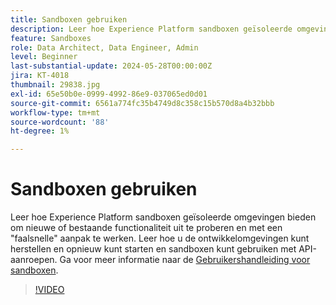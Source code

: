 ```yaml
---
title: Sandboxen gebruiken
description: Leer hoe Experience Platform sandboxen geïsoleerde omgevingen bieden om nieuwe of bestaande functionaliteit uit te proberen en met een "faalsnelle" aanpak te werken. Leer hoe u de ontwikkelomgevingen kunt herstellen en opnieuw kunt starten en sandboxen kunt gebruiken met API-aanroepen.
feature: Sandboxes
role: Data Architect, Data Engineer, Admin
level: Beginner
last-substantial-update: 2024-05-28T00:00:00Z
jira: KT-4018
thumbnail: 29838.jpg
exl-id: 65e50b0e-0999-4992-86e9-037065ed0d01
source-git-commit: 6561a774fc35b4749d8c358c15b570d8a4b32bbb
workflow-type: tm+mt
source-wordcount: '88'
ht-degree: 1%

---
```


# Sandboxen gebruiken

Leer hoe Experience Platform sandboxen geïsoleerde omgevingen bieden om nieuwe of bestaande functionaliteit uit te proberen en met een &quot;faalsnelle&quot; aanpak te werken. Leer hoe u de ontwikkelomgevingen kunt herstellen en opnieuw kunt starten en sandboxen kunt gebruiken met API-aanroepen. Ga voor meer informatie naar de [Gebruikershandleiding voor sandboxen](https://experienceleague.adobe.com/docs/experience-platform/sandbox/home.html?lang=nl).

>[!VIDEO](https://video.tv.adobe.com/v/29838/?learn=on)


